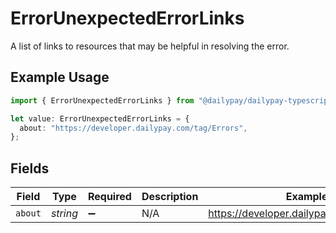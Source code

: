 # ErrorUnexpectedErrorLinks

A list of links to resources that may be helpful in resolving the error.

## Example Usage

```typescript
import { ErrorUnexpectedErrorLinks } from "@dailypay/dailypay-typescript-sdk/models";

let value: ErrorUnexpectedErrorLinks = {
  about: "https://developer.dailypay.com/tag/Errors",
};
```

## Fields

| Field                                     | Type                                      | Required                                  | Description                               | Example                                   |
| ----------------------------------------- | ----------------------------------------- | ----------------------------------------- | ----------------------------------------- | ----------------------------------------- |
| `about`                                   | *string*                                  | :heavy_minus_sign:                        | N/A                                       | https://developer.dailypay.com/tag/Errors |